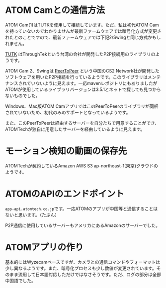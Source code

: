 # ATOM Camとの通信方法
ATOM Cam(1)はTUTKを使用して接続しています。ただ、私は初代ATOM Camを持っていないのでわかりませんが最新ファームウェアでは暗号化方式が変更されたとのことですので、最新ファームウェアでは下記2/Swingと同じ方式かもしれません。

[TUTK](https://github.com/cnping/TUTK) はThroughTekという台湾の会社が開発したP2P接続用のライブラリのようです。

ATOM Cam 2、Swingは [PeerToPeer](https://github.com/kusaanko/PeerToPeer) という中国のCS2 Network社が開発したソフトウェアを用いたP2P接続を行っているようです。このライブラリはメンテナンスされていないように見えます。一応mavenレポジトリにもありましたがATOMが使用しているライブラリバージョンは3.5.1とネットで探しても見つからないものでした。

Windows、Mac版ATOM CamアプリではこのPeerToPeerのライブラリが同梱されていないため、初代のみのサポートとなっているようです。

また、このPeerToPeerは経由するサーバーを自分たちで用意することができ、ATOMTechが独自に用意したサーバーを経由しているように見えます。

# モーション検知の動画の保存先
ATOMTechが契約しているAmazon AWS S3 ap-northeast-1(東京)クラウドのようです。

# ATOMのAPIのエンドポイント
`app-api.atomtech.co.jp`です。一応ATOMのアプリが中国等と通信することはないと思います。（たぶん）

P2P通信に使用しているサーバーもアメリカにあるAmazonのサーバーでした。

# ATOMアプリの作り
基本的にはWyzecamベースですが、カメラとの通信コマンドやフォーマットは少し異なるようです。また、暗号化プロセスも少し数値が変更されています。そのまま流用して日本語対応しただけではなさそうです。ただ、ログの部分は全部中国語でした。